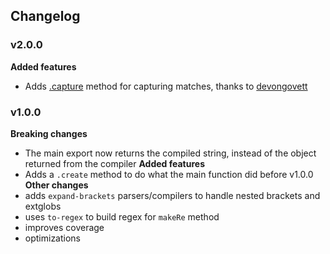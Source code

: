 ## Changelog
### v2.0.0
**Added features**
- Adds [.capture](readme.md#capture) method for capturing matches, thanks to [devongovett](https://github.com/devongovett)
### v1.0.0
**Breaking changes**
- The main export now returns the compiled string, instead of the object returned from the compiler
**Added features**
- Adds a `.create` method to do what the main function did before v1.0.0
**Other changes**
- adds `expand-brackets` parsers/compilers to handle nested brackets and extglobs
- uses `to-regex` to build regex for `makeRe` method
- improves coverage
- optimizations
